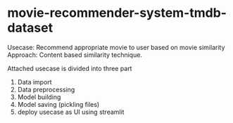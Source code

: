 # movie-recommender-system-tmdb-dataset
Usecase:  Recommend appropriate movie to user based on movie similarity 
Approach: Content based similarity technique.

Attached usecase is divided into three part
1. Data import
2. Data preprocessing 
3. Model building 
4. Model saving (pickling files)
5. deploy usecase as UI using streamlit
